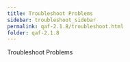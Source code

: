 ```yaml
---
title: Troubleshoot Problems
sidebar: troubleshoot_sidebar
permalink: qaf-2.1.8/troubleshoot.html
folder: qaf-2.1.8
---
```

Troubleshoot Problems <TODO>